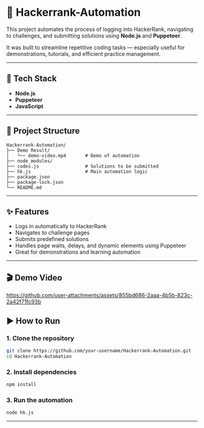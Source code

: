 # 🤖 Hackerrank-Automation

This project automates the process of logging into HackerRank, navigating to challenges, and submitting solutions using **Node.js** and **Puppeteer**.

It was built to streamline repetitive coding tasks — especially useful for demonstrations, tutorials, and efficient practice management.

---

## 🔧 Tech Stack

- **Node.js**
- **Puppeteer**
- **JavaScript**

---

## 📂 Project Structure

```
Hackerrank-Automation/
├── Demo Result/
│   └── demo-video.mp4       # Demo of automation
├── node_modules/
├── codes.js                 # Solutions to be submitted
├── hk.js                    # Main automation logic
├── package.json
├── package-lock.json
└── README.md
```

---

## ✨ Features

- Logs in automatically to HackerRank
- Navigates to challenge pages
- Submits predefined solutions
- Handles page waits, delays, and dynamic elements using Puppeteer
- Great for demonstrations and learning automation

---

## 🎬 Demo Video

https://github.com/user-attachments/assets/855bd686-2aaa-4b5b-823c-2a42f71fc93b



## ▶️ How to Run

### 1. Clone the repository

```bash
git clone https://github.com/your-username/Hackerrank-Automation.git
cd Hackerrank-Automation
```

### 2. Install dependencies

```bash
npm install
```

### 3. Run the automation

```bash
node hk.js
```

---
